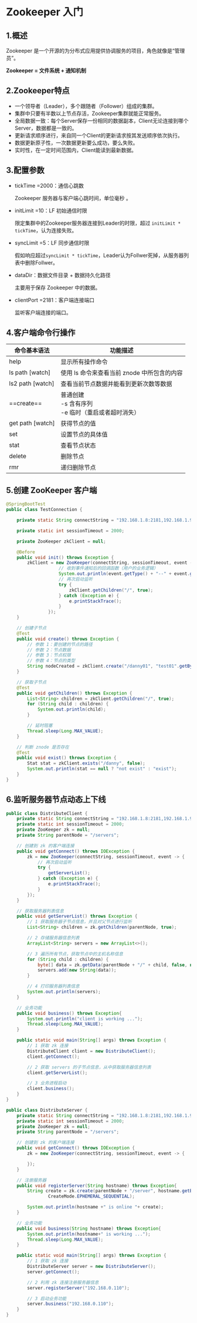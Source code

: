 # Zookeeper 入门 

## 1.概述

Zookeeper 是一个开源的为分布式应用提供协调服务的项目，角色就像是“管理员”。

**Zookeeper = 文件系统 + 通知机制**

## 2.Zookeeper特点 

- 一个领导者（Leader），多个跟随者（Follower）组成的集群。
- 集群中只要有半数以上节点存活，Zookeeper集群就能正常服务。
- 全局数据一致：每个Server保存一份相同的数据副本，Client无论连接到哪个Server，数据都是一致的。
- 更新请求顺序进行，来自同一个Client的更新请求按其发送顺序依次执行。
- 数据更新原子性，一次数据更新要么成功，要么失败。
- 实时性，在一定时间范围内，Client能读到最新数据。 

## 3.配置参数 

- tickTime =2000：通信心跳数

  Zookeeper 服务器与客户端心跳时间，单位毫秒 。

- initLimit =10：LF 初始通信时限 

  限定集群中的Zookeeper服务器连接到Leader的时限，超过 `initLimit * tickTime`，认为连接失败。

- syncLimit =5：LF 同步通信时限 

  假如响应超过`syncLimit * tickTime`，Leader认为Follwer死掉，从服务器列表中删除Follwer。 

- dataDir：数据文件目录 + 数据持久化路径  

  主要用于保存 Zookeeper 中的数据。 

- clientPort =2181：客户端连接端口 

   监听客户端连接的端口。 

## 4.客户端命令行操作 

| 命令基本语法     | 功能描述                                                    |
| ---------------- | ----------------------------------------------------------- |
| help             | 显示所有操作命令                                            |
| ls path [watch]  | 使用 ls 命令来查看当前 znode 中所包含的内容                 |
| ls2 path [watch] | 查看当前节点数据并能看到更新次数等数据                      |
| ==create==       | 普通创建 <br />-s 含有序列<br />-e 临时（重启或者超时消失） |
| get path [watch] | 获得节点的值                                                |
| set              | 设置节点的具体值                                            |
| stat             | 查看节点状态                                                |
| delete           | 删除节点                                                    |
| rmr              | 递归删除节点                                                |



## 5.创建 ZooKeeper 客户端 

```java
@SpringBootTest
public class TestConnection {

    private static String connectString = "192.168.1.8:2181,192.168.1.9:2181,192.168.1.10:2181";

    private static int sessionTimeout = 2000;

    private ZooKeeper zkClient = null;

    @Before
    public void init() throws Exception {
        zkClient = new ZooKeeper(connectString, sessionTimeout, event -> {
                    // 收到事件通知后的回调函数（用户的业务逻辑）
                    System.out.println(event.getType() + "--" + event.getPath());
                    // 再次启动监听
                    try {
                        zkClient.getChildren("/", true);
                    } catch (Exception e) {
                        e.printStackTrace();
                    }
                });
    }

    // 创建子节点
    @Test
    public void create() throws Exception {
        // 参数 1：要创建的节点的路径
        // 参数 2：节点数据
        // 参数 3：节点权限
        // 参数 4：节点的类型
        String nodeCreated = zkClient.create("/danny01", "test01".getBytes(), ZooDefs.Ids.OPEN_ACL_UNSAFE, CreateMode.PERSISTENT);
    }

    // 获取子节点
    @Test
    public void getChildren() throws Exception {
        List<String> children = zkClient.getChildren("/", true);
        for (String child : children) {
            System.out.println(child);
        }

        // 延时阻塞
        Thread.sleep(Long.MAX_VALUE);
    }

    // 判断 znode 是否存在
    @Test
    public void exist() throws Exception {
        Stat stat = zkClient.exists("/danny", false);
        System.out.println(stat == null ? "not exist" : "exist");
    }
}
```



## 6.监听服务器节点动态上下线 

```java
public class DistributeClient {
    private static String connectString = "192.168.1.8:2181,192.168.1.9:2181,192.168.1.10:2181";
    private static int sessionTimeout = 2000;
    private ZooKeeper zk = null;
    private String parentNode = "/servers";

    // 创建到 zk 的客户端连接
    public void getConnect() throws IOException {
        zk = new ZooKeeper(connectString, sessionTimeout, event -> {
            // 再次启动监听
            try {
                getServerList();
            } catch (Exception e) {
                e.printStackTrace();
            }
        });
    }

    // 获取服务器列表信息
    public void getServerList() throws Exception {
        // 1 获取服务器子节点信息，并且对父节点进行监听
        List<String> children = zk.getChildren(parentNode, true);

        // 2 存储服务器信息列表
        ArrayList<String> servers = new ArrayList<>();

        // 3 遍历所有节点，获取节点中的主机名称信息
        for (String child : children) {
            byte[] data = zk.getData(parentNode + "/" + child, false, null);
            servers.add(new String(data));
        }

        // 4 打印服务器列表信息
        System.out.println(servers);
    }

    // 业务功能
    public void business() throws Exception{
        System.out.println("client is working ...");
        Thread.sleep(Long.MAX_VALUE);
    }

    public static void main(String[] args) throws Exception {
        // 1 获取 zk 连接
        DistributeClient client = new DistributeClient();
        client.getConnect();

        // 2 获取 servers 的子节点信息，从中获取服务器信息列表
        client.getServerList();

        // 3 业务进程启动
        client.business();
    }
}

```

```java
public class DistributeServer {
    private static String connectString = "192.168.1.8:2181,192.168.1.9:2181,192.168.1.10:2181";
    private static int sessionTimeout = 2000;
    private ZooKeeper zk = null;
    private String parentNode = "/servers";

    // 创建到 zk 的客户端连接
    public void getConnect() throws IOException {
        zk = new ZooKeeper(connectString, sessionTimeout, event -> {

        });
    }

    // 注册服务器
    public void registerServer(String hostname) throws Exception{
        String create = zk.create(parentNode + "/server", hostname.getBytes(), ZooDefs.Ids.OPEN_ACL_UNSAFE,
                CreateMode.EPHEMERAL_SEQUENTIAL);

        System.out.println(hostname +" is online "+ create);
    }

    // 业务功能
    public void business(String hostname) throws Exception{
        System.out.println(hostname+" is working ...");
        Thread.sleep(Long.MAX_VALUE);
    }

    public static void main(String[] args) throws Exception {
        // 1 获取 zk 连接
        DistributeServer server = new DistributeServer();
        server.getConnect();

        // 2 利用 zk 连接注册服务器信息
        server.registerServer("192.168.0.110");

        // 3 启动业务功能
        server.business("192.168.0.110");
    }
}
```

